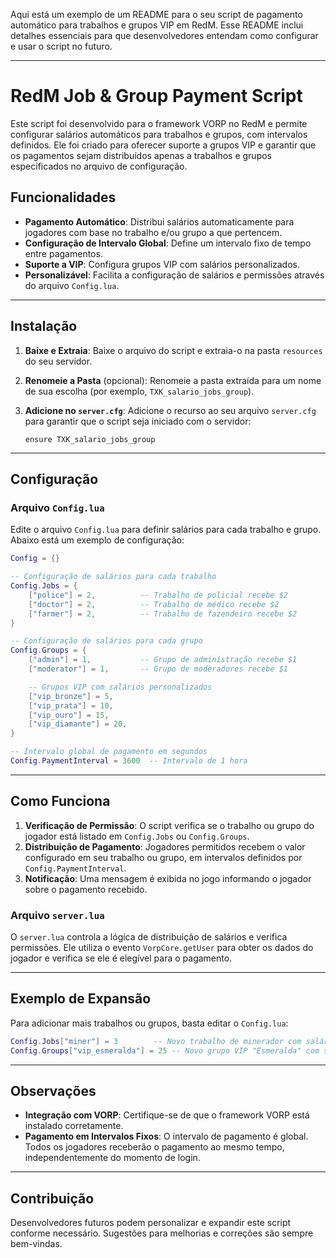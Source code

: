 Aqui está um exemplo de um README para o seu script de pagamento automático para trabalhos e grupos VIP em RedM. Esse README inclui detalhes essenciais para que desenvolvedores entendam como configurar e usar o script no futuro.

---

# RedM Job & Group Payment Script

Este script foi desenvolvido para o framework VORP no RedM e permite configurar salários automáticos para trabalhos e grupos, com intervalos definidos. Ele foi criado para oferecer suporte a grupos VIP e garantir que os pagamentos sejam distribuídos apenas a trabalhos e grupos especificados no arquivo de configuração.

## Funcionalidades

- **Pagamento Automático**: Distribui salários automaticamente para jogadores com base no trabalho e/ou grupo a que pertencem.
- **Configuração de Intervalo Global**: Define um intervalo fixo de tempo entre pagamentos.
- **Suporte a VIP**: Configura grupos VIP com salários personalizados.
- **Personalizável**: Facilita a configuração de salários e permissões através do arquivo `Config.lua`.

---

## Instalação

1. **Baixe e Extraia**: Baixe o arquivo do script e extraia-o na pasta `resources` do seu servidor.
2. **Renomeie a Pasta** (opcional): Renomeie a pasta extraída para um nome de sua escolha (por exemplo, `TXK_salario_jobs_group`).
3. **Adicione no `server.cfg`**: Adicione o recurso ao seu arquivo `server.cfg` para garantir que o script seja iniciado com o servidor:

   ```plaintext
   ensure TXK_salario_jobs_group
   ```

---

## Configuração

### Arquivo `Config.lua`

Edite o arquivo `Config.lua` para definir salários para cada trabalho e grupo. Abaixo está um exemplo de configuração:

```lua
Config = {}

-- Configuração de salários para cada trabalho
Config.Jobs = {
    ["police"] = 2,          -- Trabalho de policial recebe $2
    ["doctor"] = 2,          -- Trabalho de médico recebe $2
    ["farmer"] = 2,          -- Trabalho de fazendeiro recebe $2
}

-- Configuração de salários para cada grupo
Config.Groups = {
    ["admin"] = 1,           -- Grupo de administração recebe $1
    ["moderator"] = 1,       -- Grupo de moderadores recebe $1

    -- Grupos VIP com salários personalizados
    ["vip_bronze"] = 5,
    ["vip_prata"] = 10,
    ["vip_ouro"] = 15,
    ["vip_diamante"] = 20,
}

-- Intervalo global de pagamento em segundos
Config.PaymentInterval = 3600  -- Intervalo de 1 hora
```

---

## Como Funciona

1. **Verificação de Permissão**: O script verifica se o trabalho ou grupo do jogador está listado em `Config.Jobs` ou `Config.Groups`.
2. **Distribuição de Pagamento**: Jogadores permitidos recebem o valor configurado em seu trabalho ou grupo, em intervalos definidos por `Config.PaymentInterval`.
3. **Notificação**: Uma mensagem é exibida no jogo informando o jogador sobre o pagamento recebido.

### Arquivo `server.lua`

O `server.lua` controla a lógica de distribuição de salários e verifica permissões. Ele utiliza o evento `VorpCore.getUser` para obter os dados do jogador e verifica se ele é elegível para o pagamento.

---

## Exemplo de Expansão

Para adicionar mais trabalhos ou grupos, basta editar o `Config.lua`:

```lua
Config.Jobs["miner"] = 3        -- Novo trabalho de minerador com salário de $3
Config.Groups["vip_esmeralda"] = 25 -- Novo grupo VIP "Esmeralda" com salário de $25
```

---

## Observações

- **Integração com VORP**: Certifique-se de que o framework VORP está instalado corretamente.
- **Pagamento em Intervalos Fixos**: O intervalo de pagamento é global. Todos os jogadores receberão o pagamento ao mesmo tempo, independentemente do momento de login.

---

## Contribuição

Desenvolvedores futuros podem personalizar e expandir este script conforme necessário. Sugestões para melhorias e correções são sempre bem-vindas.
